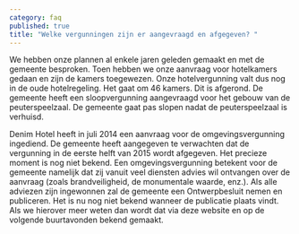 ```yaml
---
category: faq
published: true
title: "Welke vergunningen zijn er aangevraagd en afgegeven? "
---
```


We hebben onze plannen al enkele jaren geleden gemaakt en met de gemeente besproken. Toen hebben we onze aanvraag voor hotelkamers gedaan en zijn de kamers toegewezen. Onze hotelvergunning valt dus nog in de oude hotelregeling. Het gaat om 46 kamers. Dit is afgerond.
De gemeente heeft een sloopvergunning aangevraagd voor het gebouw van de peuterspeelzaal. De gemeente gaat pas slopen nadat de peuterspeelzaal is verhuisd.

Denim Hotel heeft in juli 2014 een aanvraag voor de omgevingsvergunning ingediend. De gemeente heeft aangegeven te verwachten dat de vergunning in de eerste helft van 2015 wordt afgegeven. Het precieze moment is nog niet bekend. Een omgevingsvergunning betekent voor de gemeente namelijk dat zij vanuit veel diensten advies wil ontvangen over de aanvraag (zoals brandveiligheid, de monumentale waarde, enz.). Als alle adviezen zijn ingewonnen zal de gemeente een Ontwerpbesluit nemen en publiceren. Het is nu nog niet bekend wanneer de publicatie plaats vindt. Als we hierover meer weten dan wordt dat via deze website en op de volgende buurtavonden bekend gemaakt.